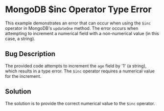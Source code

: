 # MongoDB $inc Operator Type Error
This example demonstrates an error that can occur when using the `$inc` operator in MongoDB's `updateOne` method. The error occurs when attempting to increment a numerical field with a non-numerical value (in this case, a string).

## Bug Description
The provided code attempts to increment the `age` field by '1' (a string), which results in a type error. The `$inc` operator requires a numerical value for the increment. 

## Solution
The solution is to provide the correct numerical value to the `$inc` operator.